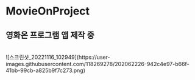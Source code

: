 # MovieOnProject
<h2>영화온 프로그램 앱 제작 중</h2><br>
![스크린샷_20221116_102949](https://user-images.githubusercontent.com/118269278/202062226-942c4e97-b66f-41bb-99cb-a825b9f7c273.png)
